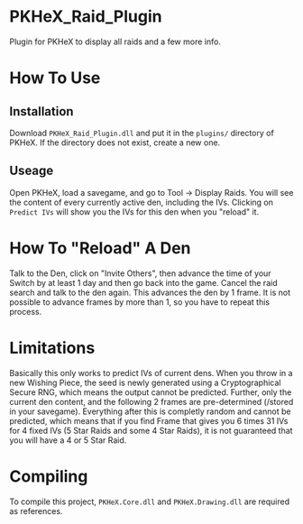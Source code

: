 # PKHeX_Raid_Plugin
Plugin for PKHeX to display all raids and a few more info.

# How To Use
## Installation
Download ``PKHeX_Raid_Plugin.dll`` and put it in the ``plugins/`` directory of PKHeX. If the directory does not exist, create a new one.

## Useage
Open PKHeX, load a savegame, and go to Tool -> Display Raids. You will see the content of every currently active den, including the IVs. Clicking on ``Predict IVs`` will show you the IVs for this den when you "reload" it.

# How To "Reload" A Den
Talk to the Den, click on "Invite Others", then advance the time of your Switch by at least 1 day and then go back into the game. Cancel the raid search and talk to the den again. This advances the den by 1 frame. It is not possible to advance frames by more than 1, so you have to repeat this process.

# Limitations
Basically this only works to predict IVs of current dens. When you throw in a new Wishing Piece, the seed is newly generated using a Cryptographical Secure RNG, which means the output cannot be predicted. Further, only the current den content, and the following 2 frames are pre-determined (/stored in your savegame). Everything after this is completly random and cannot be predicted, which means that if you find  Frame that gives you 6 times 31 IVs for 4 fixed IVs (5 Star Raids and some 4 Star Raids), it is not guaranteed that you will have a 4 or 5 Star Raid.

# Compiling
To compile this project, ``PKHeX.Core.dll`` and ``PKHeX.Drawing.dll`` are required as references.
